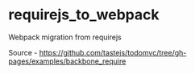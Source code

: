 # requirejs_to_webpack
Webpack migration from requirejs

Source - https://github.com/tastejs/todomvc/tree/gh-pages/examples/backbone_require
